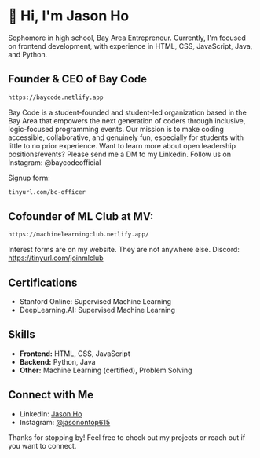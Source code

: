 # 👋 Hi, I'm Jason Ho

Sophomore in high school, Bay Area Entrepreneur.
Currently, I'm focused on frontend development, with experience in HTML, CSS, JavaScript, Java, and Python.

## Founder & CEO of Bay Code
```sh 
https://baycode.netlify.app
```
  Bay Code is a student-founded and student-led organization based in the Bay Area that empowers the next generation of coders through inclusive, logic-focused programming events. Our mission is to make coding accessible, collaborative, and genuinely fun, especially for students with little to no prior experience. Want to learn more about open leadership positions/events? Please send me a DM to my Linkedin. Follow us on Instagram: @baycodeofficial

Signup form: 
```sh
tinyurl.com/bc-officer
```
## Cofounder of ML Club at MV:
```sh
https://machinelearningclub.netlify.app/
```
Interest forms are on my website. They are not anywhere else. 
Discord: https://tinyurl.com/joinmlclub

## Certifications
- Stanford Online: Supervised Machine Learning
- DeepLearning.AI: Supervised Machine Learning

## Skills
- **Frontend:** HTML, CSS, JavaScript
- **Backend:** Python, Java
- **Other:** Machine Learning (certified), Problem Solving

## Connect with Me
- LinkedIn: [Jason Ho](https://www.linkedin.com/in/jason-ho-419042370/)
- Instagram: [@jasonontop615](https://www.instagram.com/jasonontop615/)

Thanks for stopping by! Feel free to check out my projects or reach out if you want to connect.
